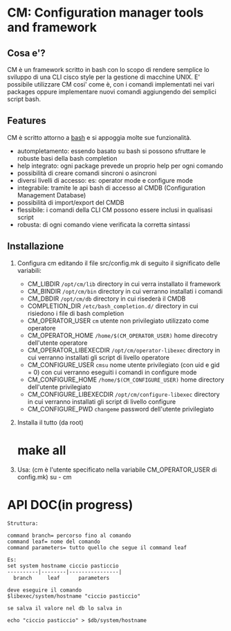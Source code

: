 CM: Configuration manager tools and framework
=============================================

Cosa e'?
--------

CM è un framework scritto in bash con lo scopo di rendere semplice lo sviluppo di una CLI cisco style per la gestione di macchine UNIX.
E' possibile utilizzare CM cosi' come è, con i comandi implementati nei vari packages oppure implementare nuovi comandi aggiungendo 
dei semplici script bash.

Features
--------

CM è scritto attorno a [bash](http://www.gnu.org/software/bash/) e si appoggia molte sue funzionalità.

 * autompletamento: essendo basato su bash si possono sfruttare le robuste basi della bash completion
 * help integrato: ogni package prevede un proprio help per ogni comando
 * possibilità di creare comandi sincroni o asincroni
 * diversi livelli di accesso: es: operator mode e configure mode
 * integrabile: tramite le api bash di accesso al CMDB (Configuration Management Database)
 * possibilità di import/export del CMDB
 * flessibile: i comandi della CLI CM possono essere inclusi in qualisasi script
 * robusta: di ogni comando viene verificata la corretta sintassi

Installazione
-------------

1. Configura cm editando il file src/config.mk di seguito il significato delle variabili:
	* CM_LIBDIR `/opt/cm/lib` directory in cui verra installato il framework
	* CM_BINDIR `/opt/cm/bin` directory in cui verranno installati i comandi
	* CM_DBDIR `/opt/cm/db` directory in cui risederà il CMDB
	* COMPLETION_DIR `/etc/bash_completion.d/` directory in cui risiedono i file di bash completion
	* CM_OPERATOR_USER `cm` utente non privilegiato utilizzato come operatore
	* CM_OPERATOR_HOME `/home/$(CM_OPERATOR_USER)` home direcotry dell'utente operatore
	* CM_OPERATOR_LIBEXECDIR `/opt/cm/operator-libexec` directory in cui verranno installati gli script di livello operatore
	* CM_CONFIGURE_USER `cmsu` nome utente privilegiato (con uid e gid = 0) con cui verranno eseguiti i comandi in configure mode
	* CM_CONFIGURE_HOME `/home/$(CM_CONFIGURE_USER)` home directory dell'utente privilegiato
	* CM_CONFIGURE_LIBEXECDIR `/opt/cm/configure-libexec` directory in cui verranno installati gli script di livello configure
	* CM_CONFIGURE_PWD `changeme` password dell'utente privilegiato

2. Installa il tutto (da root)
	# make all

3. Usa: (cm è l'utente specificato nella variabile CM_OPERATOR_USER di config.mk)
	su - cm

# API DOC(in progress)
	Struttura:
	
	command branch= percorso fino al comando
	command leaf= nome del comando
	command parameters= tutto quello che segue il command leaf
	
	Es:
	set system hostname ciccio pasticcio
	----------|--------|----------------|
	  branch     leaf      parameters

	deve eseguire il comando
	$libexec/system/hostname "ciccio pasticcio"
	
	se salva il valore nel db lo salva in
	
	echo "ciccio pasticcio" > $db/system/hostname

